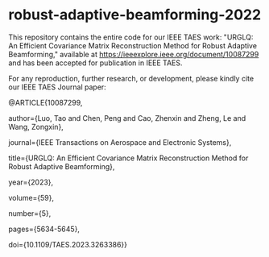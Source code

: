 # robust-adaptive-beamforming-2022
This repository contains the entire code for our IEEE TAES work: "URGLQ: An Efficient Covariance Matrix Reconstruction Method for Robust Adaptive Beamforming," available at https://ieeexplore.ieee.org/document/10087299 and has been accepted for publication in IEEE TAES.

For any reproduction, further research, or development, please kindly cite our IEEE TAES Journal paper:

@ARTICLE{10087299,

  author={Luo, Tao and Chen, Peng and Cao, Zhenxin and Zheng, Le and Wang, Zongxin},
  
  journal={IEEE Transactions on Aerospace and Electronic Systems}, 
  
  title={URGLQ: An Efficient Covariance Matrix Reconstruction Method for Robust Adaptive Beamforming}, 
  
  year={2023},
  
  volume={59},
  
  number={5},
  
  pages={5634-5645},
  
  doi={10.1109/TAES.2023.3263386}}
